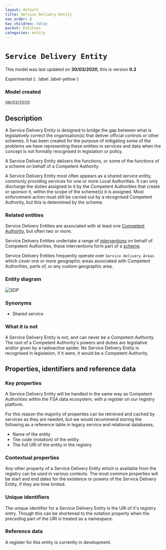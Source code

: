 ```yaml
---
layout: default
title: Service Delivery Entity
nav_order: 8
has_children: false
parent: Entities
categories: entity
---
```


# `Service Delivery Entity`
This model was last updated on **30/03/2020**, this is version **0.3**

Experimental
{: .label .label-yellow }

### Model created
08/03/2020

## Description
A Service Delivery Entity is designed to bridge the gap between what is legislatively correct the organisation(s) that deliver official controls or other schemes. It has been created for the purpose of mitigating some of the problems we have representing these entities in services and data when the concept is not formally reocgnised in legislation or policy.

A Service Delivery Entity delivers the functions, or some of the functions of a scheme on behalf of a Competent Authority.

A Service Delivery Entity most often appears as a shared service entity, commonly providing services for one or more Local Authorities. It can only discharge the duties assigned to it by the Competent Authorities that create or sponsor it, within the scope of the scheme(s) it is assigned. Most enforcement action must still be carried out by a recognised Competent Authority, but this is determined by the scheme.

### Related entities
Service Delivery Entities are associated with at least one [Competent Authority](/enterprise-data-models/entities/competent-authority.html), but often two or more.

Service Delivery Entities undertake a range of [interventions](/enterprise-data-models/entities/intervention.html) on behalf of Competent Authorities, these interventions form part of a [scheme](enterprise-data-models/entities/scheme.html).

Service Delivery Entities frequently operate over `Service Delivery Areas` which cover one or more geographic areas associated with Competent Authorities, parts of, or any custom geographic area.

### Entity diagram
![SDP](/enterprise-data-models/entities/diagrams/SDP.png)

### Synonyms
-   Shared service

### What it is not
A Service Delivery Entity is not, and can never be a Competent Authority. The root of a Competent Authority's powers and duties are legislative and/or given by a radioactive spider. No Service Delivery Entity is recognised in legislation, if it were, it would be a Competent Authority.

## Properties, identifiers and reference data

### Key properties
A Service Delivery Entity will be handled in the same way as Competent Authorities within the FSA data ecosystem, with a register on our registry platform.

For this reason the majority of properties can be retrieved and cached by services as they are needed, but we would recommend storing the following as a reference table in legacy service and relational databases;

-   Name of the entity
-   The code (notation) of the entity
-   The full URI of the entity in the registry

### Contextual properties
Any other property of a Service Delivery Entity which is available from the registry can be used in various contexts. The most common properties will be start and end dates for the existence or powers of the Service Delivery Entity, if they are time limited.

### Unique identifiers
The unique identifier for a Service Delivery Entity is the URI of it's registry entry. Though this can be shortened to the notation property when the preceding part of the URI is treated as a namespace.

### Reference data
A register for this entity is currently in development.
